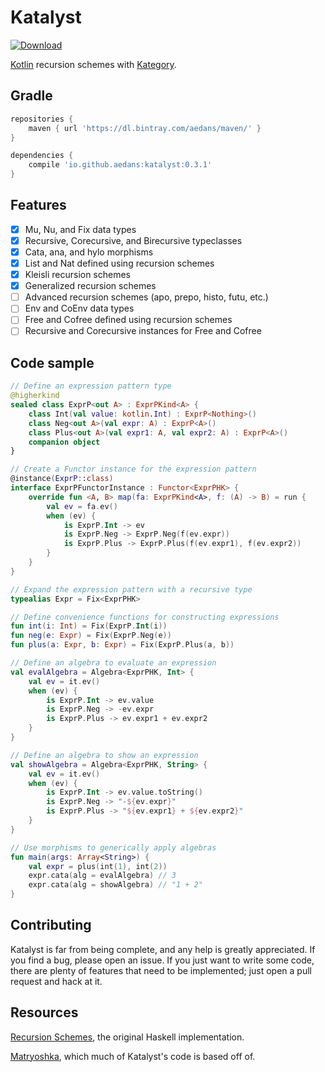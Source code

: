 Katalyst
========

[![Download](https://api.bintray.com/packages/aedans/maven/katalyst/images/download.svg)](https://bintray.com/aedans/maven/katalyst/_latestVersion)

[Kotlin](http://kotlinlang.org) recursion schemes with [Kategory](https://github.com/kategory/kategory).

Gradle
------

```gradle
repositories {
    maven { url 'https://dl.bintray.com/aedans/maven/' }
}

dependencies {
    compile 'io.github.aedans:katalyst:0.3.1'
}
```

Features
--------

- [x] Mu, Nu, and Fix data types
- [x] Recursive, Corecursive, and Birecursive typeclasses
- [x] Cata, ana, and hylo morphisms
- [x] List and Nat defined using recursion schemes
- [x] Kleisli recursion schemes
- [x] Generalized recursion schemes
- [ ] Advanced recursion schemes (apo, prepo, histo, futu, etc.)
- [ ] Env and CoEnv data types
- [ ] Free and Cofree defined using recursion schemes
- [ ] Recursive and Corecursive instances for Free and Cofree 

Code sample
-----------

```kotlin
// Define an expression pattern type
@higherkind
sealed class ExprP<out A> : ExprPKind<A> {
    class Int(val value: kotlin.Int) : ExprP<Nothing>()
    class Neg<out A>(val expr: A) : ExprP<A>()
    class Plus<out A>(val expr1: A, val expr2: A) : ExprP<A>()
    companion object
}

// Create a Functor instance for the expression pattern
@instance(ExprP::class)
interface ExprPFunctorInstance : Functor<ExprPHK> {
    override fun <A, B> map(fa: ExprPKind<A>, f: (A) -> B) = run {
        val ev = fa.ev()
        when (ev) {
            is ExprP.Int -> ev
            is ExprP.Neg -> ExprP.Neg(f(ev.expr))
            is ExprP.Plus -> ExprP.Plus(f(ev.expr1), f(ev.expr2))
        }
    }
}

// Expand the expression pattern with a recursive type
typealias Expr = Fix<ExprPHK>

// Define convenience functions for constructing expressions
fun int(i: Int) = Fix(ExprP.Int(i))
fun neg(e: Expr) = Fix(ExprP.Neg(e))
fun plus(a: Expr, b: Expr) = Fix(ExprP.Plus(a, b))

// Define an algebra to evaluate an expression
val evalAlgebra = Algebra<ExprPHK, Int> {
    val ev = it.ev()
    when (ev) {
        is ExprP.Int -> ev.value
        is ExprP.Neg -> -ev.expr
        is ExprP.Plus -> ev.expr1 + ev.expr2
    }
}

// Define an algebra to show an expression
val showAlgebra = Algebra<ExprPHK, String> {
    val ev = it.ev()
    when (ev) {
        is ExprP.Int -> ev.value.toString()
        is ExprP.Neg -> "-${ev.expr}"
        is ExprP.Plus -> "${ev.expr1} + ${ev.expr2}"
    }
}

// Use morphisms to generically apply algebras
fun main(args: Array<String>) {
    val expr = plus(int(1), int(2))
    expr.cata(alg = evalAlgebra) // 3
    expr.cata(alg = showAlgebra) // "1 + 2"
}
```

Contributing
------------

Katalyst is far from being complete, and any help is greatly
appreciated. If you find a bug, please open an issue. If you just want
to write some code, there are plenty of features that need to be implemented;
just open a pull request and hack at it.

Resources
---------

[Recursion Schemes](https://github.com/ekmett/recursion-schemes), the
original Haskell implementation.

[Matryoshka](https://github.com/slamdata/matryoshka), which
much of Katalyst's code is based off of.

